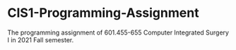 # CIS1-Programming-Assignment
The programming assignment of 601.455-655 Computer Integrated Surgery I in 2021 Fall semester.
